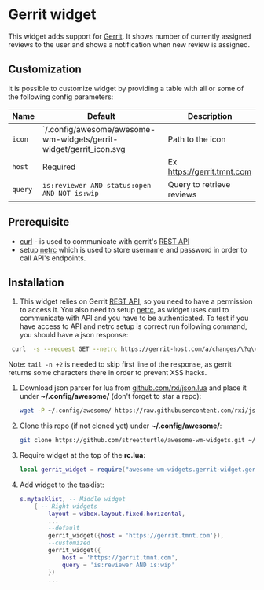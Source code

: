# Gerrit widget

This widget adds support for [Gerrit](https://www.gerritcodereview.com/). It shows number of currently assigned reviews to the user and shows a notification when new review is assigned. 

## Customization

It is possible to customize widget by providing a table with all or some of the following config parameters:

| Name | Default | Description |
|---|---|---|
| `icon`| `/.config/awesome/awesome-wm-widgets/gerrit-widget/gerrit_icon.svg| Path to the icon|
| `host` | Required | Ex https://gerrit.tmnt.com |
| `query` | `is:reviewer AND status:open AND NOT is:wip` | Query to retrieve reviews |

## Prerequisite

 - [curl](https://curl.haxx.se/) - is used to communicate with gerrit's [REST API](https://gerrit-review.googlesource.com/Documentation/rest-api.html)
 - setup [netrc](https://ec.haxx.se/usingcurl-netrc.html) which is used to store username and password in order to call API's endpoints.

## Installation

1. This widget relies on Gerrit [REST API](https://gerrit-review.googlesource.com/Documentation/rest-api.html), so you need to have a permission to access it. You also need to setup [netrc](https://ec.haxx.se/usingcurl-netrc.html), as widget uses curl to communicate with API and you have to be authenticated. 
To test if you have access to API and netrc setup is correct run following command, you should have a json response:

```bash
 curl  -s --request GET --netrc https://gerrit-host.com/a/changes/\?q\=status:open+AND+NOT+is:wip+AND+is:reviewer | tail -n +2
``` 
Note: `tail -n +2` is needed to skip first line of the response, as gerrit returns some characters there in order to prevent XSS hacks.

1. Download json parser for lua from [github.com/rxi/json.lua](https://github.com/rxi/json.lua) and place it under **~/.config/awesome/** (don't forget to star a repo):

    ```bash
    wget -P ~/.config/awesome/ https://raw.githubusercontent.com/rxi/json.lua/master/json.lua
    ```

1. Clone this repo (if not cloned yet) under **~/.config/awesome/**:

    ```bash
    git clone https://github.com/streetturtle/awesome-wm-widgets.git ~/.config/awesome/
    ```

1. Require widget at the top of the **rc.lua**:

    ```lua
    local gerrit_widget = require("awesome-wm-widgets.gerrit-widget.gerrit")
    ```

1. Add widget to the tasklist:

    ```lua
    s.mytasklist, -- Middle widget
        { -- Right widgets
            layout = wibox.layout.fixed.horizontal,
            ...
            --default
            gerrit_widget({host = 'https://gerrit.tmnt.com'}),
            --customized
            gerrit_widget({
                host = 'https://gerrit.tmnt.com',
                query = 'is:reviewer AND is:wip'
            })
            ...
    ```
    